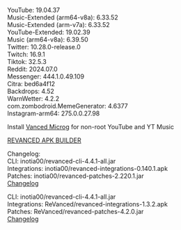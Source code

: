 YouTube: 19.04.37  
Music-Extended (arm64-v8a): 6.33.52  
Music-Extended (arm-v7a): 6.33.52  
YouTube-Extended: 19.02.39  
Music (arm64-v8a): 6.39.50  
Twitter: 10.28.0-release.0  
Twitch: 16.9.1  
Tiktok: 32.5.3  
Reddit: 2024.07.0  
Messenger: 444.1.0.49.109  
Citra: bed6a4f12  
Backdrops: 4.52  
WarnWetter: 4.2.2  
com.zombodroid.MemeGenerator: 4.6377  
Instagram-arm64: 275.0.0.27.98  

Install [Vanced Microg](https://github.com/TeamVanced/VancedMicroG/releases) for non-root YouTube and YT Music  

[REVANCED APK BUILDER](https://github.com/alsyundawy/revanced-apk-builder/)  

Changelog:  
CLI: inotia00/revanced-cli-4.4.1-all.jar  
Integrations: inotia00/revanced-integrations-0.140.1.apk  
Patches: inotia00/revanced-patches-2.220.1.jar  
[Changelog](https://github.com/inotia00/revanced-patches/releases/tag/v2.220.1)

CLI: inotia00/revanced-cli-4.4.1-all.jar  
Integrations: ReVanced/revanced-integrations-1.3.2.apk  
Patches: ReVanced/revanced-patches-4.2.0.jar  
[Changelog](https://github.com/ReVanced/revanced-patches/releases/tag/v4.2.0)  

